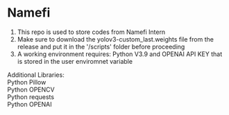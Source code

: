 # Namefi
1. This repo is used to store codes from Namefi Intern <br />
2. Make sure to download the yolov3-custom_last.weights file from the release and put it in the '/scripts' folder before proceeding<br />
3. A working environment requires: Python V3.9 and OPENAI API KEY that is stored in the user enviromnet variable<br />

Additional Libraries:<br />
Python Pillow<br />
Python OPENCV<br />
Python requests<br />
Python OPENAI<br />
